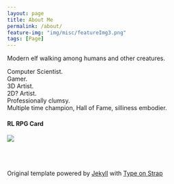 ```yaml
---
layout: page
title: About Me
permalink: /about/
feature-img: "img/misc/featureImg3.png"
tags: [Page]
---
```


Modern elf walking among humans and other creatures.

Computer Scientist. <br />
Gamer. <br />
3D Artist. <br />
2D? Artist. <br />
Professionally clumsy. <br />
Multiple time champion, Hall of Fame, silliness embodier. <br />

<p style="text-align:center">
  <h4>RL RPG Card</h4>
<p>
<div class="custom-image-container-centered">
  <img src="/ElfyLab/img/misc/rpgCard.png" max-height="400px">
</div>


<br><br><br> 
Original template powered by <a href="https://jekyllrb.com/">Jekyll</a> with <a href="https://github.com/sylhare/Type-on-Strap">Type on Strap</a>
